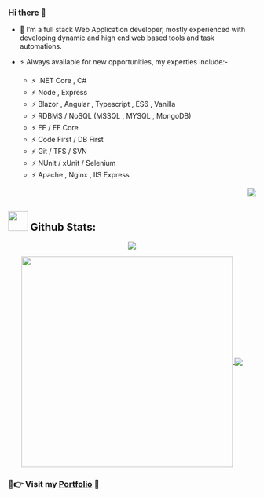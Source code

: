 ### Hi there 👋

- 🔭 I’m a full stack Web Application developer, mostly experienced with developing dynamic and high end web based tools and task automations.

- ⚡ Always available for new opportunities, my experties include:-

  - ⚡ .NET Core , C#
  - ⚡ Node , Express
  - ⚡ Blazor , Angular , Typescript , ES6 , Vanilla
  - ⚡ RDBMS / NoSQL (MSSQL , MYSQL , MongoDB)
  - ⚡ EF / EF Core
  - ⚡ Code First / DB First
  - ⚡ Git / TFS / SVN
  - ⚡ NUnit / xUnit / Selenium
  - ⚡ Apache , Nginx , IIS Express
  <!-- <p align="right"><img src="https://komarev.com/ghpvc/?username=evilprince2009&label=Profile%20views&color=0e75b6&style=flat" alt="evilprince2009"/></p> -->

  <samp>
    <p align="right"><img src="https://profile-counter.glitch.me/evilprince2009/count.svg" />
    </p>
  </samp>

## <img src="https://media.giphy.com/media/ZCN6F3FAkwsyOGU2RS/giphy.gif" width="40"> **Github Stats:**

<p align="center">
   <img align="center" src="https://github-readme-streak-stats.herokuapp.com/?user=evilprince2009&theme=algolia&hide_border=true"/>
</p>

 <p align="center">
  <a href="https://github.com/evilprince2009">
   <img width="430" align="center" src="https://github-readme-stats.vercel.app/api?username=evilprince2009&show_icons=true&theme=algolia&count_private=true">
  </a>
  <a href="https://github.com/evilprince2009">
    <img align="center" src="https://github-readme-stats.anuraghazra1.vercel.app/api/top-langs/?username=evilprince2009&layout=compact&theme=algolia&langs_count=6" />
  </a>
 </p>

### 💖👉 Visit my [Portfolio](https://evilprince2009.netlify.app/) 🦅

<!--[![trophy](https://github-profile-trophy.vercel.app/?username=evilprince2009)](https://github.com/evilprince2009/github-profile-trophy)-->
